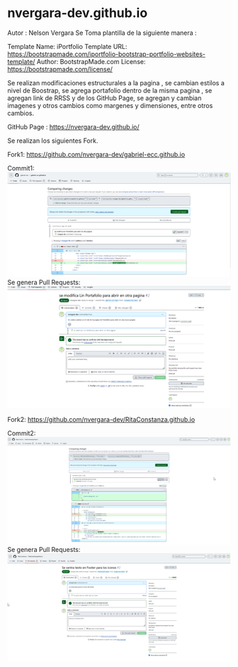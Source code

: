 # nvergara-dev.github.io
Autor : Nelson Vergara
Se Toma plantilla de la siguiente manera :

Template Name: iPortfolio
Template URL: https://bootstrapmade.com/iportfolio-bootstrap-portfolio-websites-template/
Author: BootstrapMade.com
License: https://bootstrapmade.com/license/

Se realizan modificaciones estructurales a la pagina , se cambian estilos a nivel de Boostrap, se agrega portafolio dentro de la misma pagina , se agregan link de RRSS y de los GitHub Page, se agregan y cambian imagenes y otros cambios como margenes y dimensiones, entre otros cambios.

GitHub Page :
https://nvergara-dev.github.io/


Se realizan los siguientes Fork.

Fork1:
https://github.com/nvergara-dev/gabriel-ecc.github.io

Commit1:
![alt text](image-1.png)
Se genera Pull Requests:
![alt text](image-2.png)

Fork2:
https://github.com/nvergara-dev/RitaConstanza.github.io

Commit2:
![alt text](image-3.png)
Se genera Pull Requests:
![alt text](image-4.png)